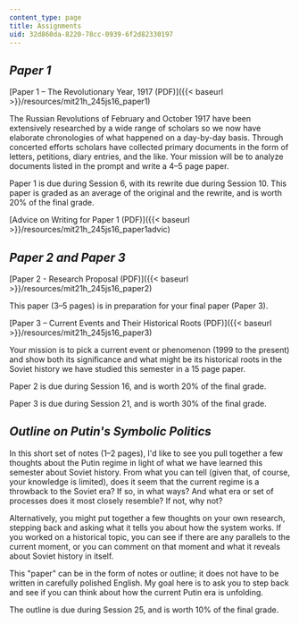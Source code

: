 ```yaml
---
content_type: page
title: Assignments
uid: 32d860da-8220-78cc-0939-6f2d82330197
---
```


_Paper 1_
---------

[Paper 1 – The Revolutionary Year, 1917 (PDF)]({{< baseurl >}}/resources/mit21h_245js16_paper1)

The Russian Revolutions of February and October 1917 have been extensively researched by a wide range of scholars so we now have elaborate chronologies of what happened on a day-by-day basis. Through concerted efforts scholars have collected primary documents in the form of letters, petitions, diary entries, and the like. Your mission will be to analyze documents listed in the prompt and write a 4–5 page paper.

Paper 1 is due during Session 6, with its rewrite due during Session 10. This paper is graded as an average of the original and the rewrite, and is worth 20% of the final grade.

[Advice on Writing for Paper 1 (PDF)]({{< baseurl >}}/resources/mit21h_245js16_paper1advic)

_Paper 2 and Paper 3_
---------------------

[Paper 2 - Research Proposal (PDF)]({{< baseurl >}}/resources/mit21h_245js16_paper2) 

This paper (3–5 pages) is in preparation for your final paper (Paper 3).

[Paper 3 – Current Events and Their Historical Roots (PDF)]({{< baseurl >}}/resources/mit21h_245js16_paper3)

Your mission is to pick a current event or phenomenon (1999 to the present) and show both its significance and what might be its historical roots in the Soviet history we have studied this semester in a 15 page paper.

Paper 2 is due during Session 16, and is worth 20% of the final grade.

Paper 3 is due during Session 21, and is worth 30% of the final grade.

_Outline on Putin's Symbolic Politics_
--------------------------------------

In this short set of notes (1–2 pages), I'd like to see you pull together a few thoughts about the Putin regime in light of what we have learned this semester about Soviet history. From what you can tell (given that, of course, your knowledge is limited), does it seem that the current regime is a throwback to the Soviet era? If so, in what ways? And what era or set of processes does it most closely resemble? If not, why not?

Alternatively, you might put together a few thoughts on your own research, stepping back and asking what it tells you about how the system works. If you worked on a historical topic, you can see if there are any parallels to the current moment, or you can comment on that moment and what it reveals about Soviet history in itself.

This "paper" can be in the form of notes or outline; it does not have to be written in carefully polished English. My goal here is to ask you to step back and see if you can think about how the current Putin era is unfolding.

The outline is due during Session 25, and is worth 10% of the final grade.